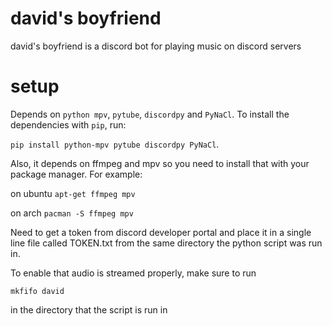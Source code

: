# david's boyfriend
david's boyfriend is a discord bot for playing music on discord servers

# setup
Depends on `python mpv`, `pytube`, `discordpy` and `PyNaCl`. To install the dependencies with `pip`, run:

`pip install python-mpv pytube discordpy PyNaCl`.

Also, it depends on ffmpeg and mpv so you need to install that with your package manager. For example:

on ubuntu
`apt-get ffmpeg mpv`

on arch
`pacman -S ffmpeg mpv`

Need to get a token from discord developer portal and place it in a single line file called TOKEN.txt from the same directory the python script was run in.

To enable that audio is streamed properly, make sure to run

`mkfifo david`

in the directory that the script is run in

